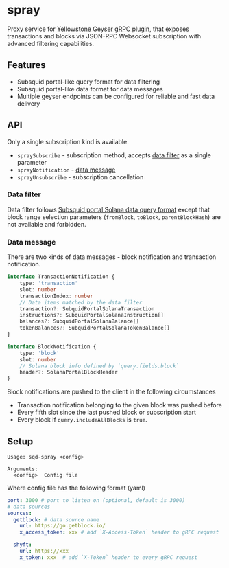 # spray

Proxy service for [Yellowstone Geyser gRPC plugin](https://github.com/rpcpool/yellowstone-grpc),
that exposes transactions and blocks via JSON-RPC Websocket subscription 
with advanced filtering capabilities.

## Features

* Subsquid portal-like query format for data filtering
* Subsquid portal-like data format for data messages
* Multiple geyser endpoints can be configured for reliable and fast data delivery

## API

Only a single subscription kind is available.

* `spraySubscribe` - subscription method, accepts [data filter](#data-filter) as a single parameter
* `sprayNotification` - [data message](#data-message)
* `sprayUnsubscribe` - subscription cancellation

### Data filter

Data filter follows [Subsquid portal Solana data query format](https://docs.sqd.ai/solana-indexing/network-api/solana-api/#data-requests) 
except that block range selection parameters (`fromBlock`, `toBlock`, `parentBlockHash`) 
are not available and forbidden.

### Data message

There are two kinds of data messages - block notification and transaction notification.

```ts
interface TransactionNotification {
    type: 'transaction'
    slot: number
    transactionIndex: number
    // Data items matched by the data filter
    transaction?: SubquidPortalSolanaTransaction
    instructions?: SubquidPortalSolanaInstruction[]
    balances?: SubquidPortalSolanaBalance[]
    tokenBalances?: SubquidPortalSolanaTokenBalance[]
}

interface BlockNotification {
    type: 'block'
    slot: number
    // Solana block info defined by `query.fields.block`
    header?: SolanaPortalBlockHeader
}
```

Block notifications are pushed to the client in the following circumstances

* Transaction notification belonging to the given block was pushed before
* Every fifth slot since the last pushed block or subscription start
* Every block if `query.includeAllBlocks` is `true`.

## Setup

```
Usage: sqd-spray <config>

Arguments:
  <config>  Config file
```

Where config file has the following format (yaml)

```yaml
port: 3000 # port to listen on (optional, default is 3000)
# data sources
sources:
  getblock: # data source name
    url: https://go.getblock.io/
    x_access_token: xxx # add `X-Access-Token` header to gRPC request

  shyft:
    url: https://xxx
    x_token: xxx  # add `X-Token` header to every gRPC request
```